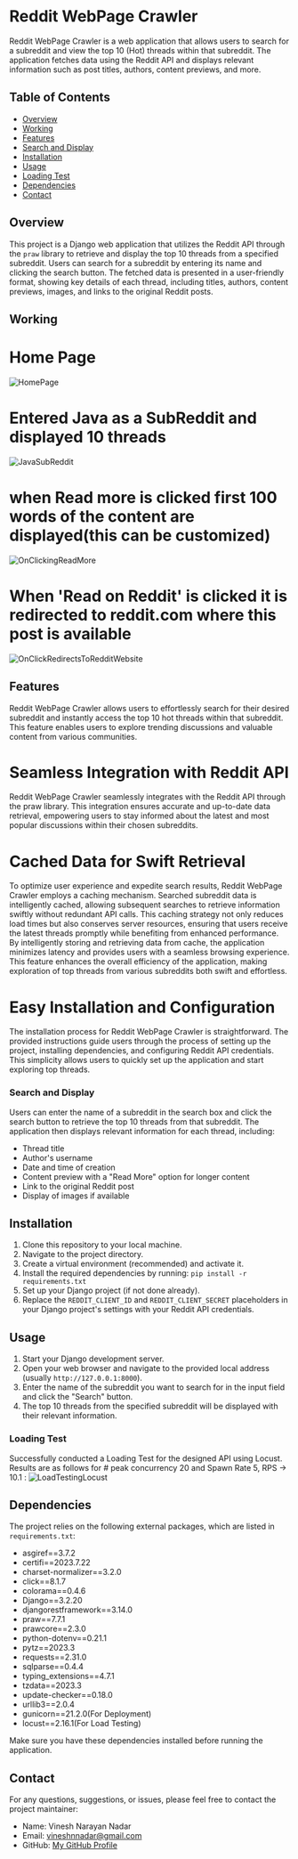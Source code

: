 # Reddit WebPage Crawler

Reddit WebPage Crawler is a web application that allows users to search for a subreddit and view the top 10 (Hot) threads within that subreddit. 
The application fetches data using the Reddit API and displays relevant information such as post titles, authors, content previews, and more.

## Table of Contents
- [Overview](#overview)
- [Working](#working)
- [Features](#features)
- [Search and Display](#search-and-display)
- [Installation](#installation)
- [Usage](#usage)
- [Loading Test](#loading-test)
- [Dependencies](#dependencies)
- [Contact](#contact)

## Overview
This project is a Django web application that utilizes the Reddit API through the `praw` library to retrieve and display the top 10 threads from a specified subreddit. 
Users can search for a subreddit by entering its name and clicking the search button. The fetched data is presented in a user-friendly format, showing key details of each thread, including titles, authors, content previews, images, and links to the original Reddit posts.

## Working
# Home Page
![HomePage](https://github.com/progspac-vnn/RedditWrapperWebApp/assets/83080783/b6a3606a-5288-47ba-9234-4ef206abc161)

# Entered Java as a SubReddit and displayed 10 threads
![JavaSubReddit](https://github.com/progspac-vnn/RedditWrapperWebApp/assets/83080783/aa9ff795-33ac-4993-aa99-9fbc1fee39c8)

# when Read more is clicked first 100 words of the content are displayed(this can be customized)
![OnClickingReadMore](https://github.com/progspac-vnn/RedditWrapperWebApp/assets/83080783/73e6dbd8-a815-4dc7-99ed-aafc2969a62b)

# When 'Read on Reddit' is clicked it is redirected to reddit.com where this post is available
![OnClickRedirectsToRedditWebsite](https://github.com/progspac-vnn/RedditWrapperWebApp/assets/83080783/9a075fe7-b1c3-4caf-88cc-8637ded126dd)

## Features
Reddit WebPage Crawler allows users to effortlessly search for their desired subreddit and instantly access the top 10 hot threads within that subreddit. This feature enables users to explore trending discussions and valuable content from various communities.
# Seamless Integration with Reddit API
Reddit WebPage Crawler seamlessly integrates with the Reddit API through the praw library. This integration ensures accurate and up-to-date data retrieval, empowering users to stay informed about the latest and most popular discussions within their chosen subreddits.

# Cached Data for Swift Retrieval
To optimize user experience and expedite search results, Reddit WebPage Crawler employs a caching mechanism. Searched subreddit data is intelligently cached, allowing subsequent searches to retrieve information swiftly without redundant API calls. This caching strategy not only reduces load times but also conserves server resources, ensuring that users receive the latest threads promptly while benefiting from enhanced performance.
By intelligently storing and retrieving data from cache, the application minimizes latency and provides users with a seamless browsing experience. This feature enhances the overall efficiency of the application, making exploration of top threads from various subreddits both swift and effortless.

# Easy Installation and Configuration
The installation process for Reddit WebPage Crawler is straightforward. The provided instructions guide users through the process of setting up the project, installing dependencies, and configuring Reddit API credentials. This simplicity allows users to quickly set up the application and start exploring top threads.

### Search and Display
Users can enter the name of a subreddit in the search box and click the search button to retrieve the top 10 threads from that subreddit. 
The application then displays relevant information for each thread, including:
- Thread title
- Author's username
- Date and time of creation
- Content preview with a "Read More" option for longer content
- Link to the original Reddit post
- Display of images if available

## Installation
1. Clone this repository to your local machine.
2. Navigate to the project directory.
3. Create a virtual environment (recommended) and activate it.
4. Install the required dependencies by running: `pip install -r requirements.txt`
5. Set up your Django project (if not done already).
6. Replace the `REDDIT_CLIENT_ID` and `REDDIT_CLIENT_SECRET` placeholders in your Django project's settings with your Reddit API credentials.

## Usage
1. Start your Django development server.
2. Open your web browser and navigate to the provided local address (usually `http://127.0.0.1:8000`).
3. Enter the name of the subreddit you want to search for in the input field and click the "Search" button.
4. The top 10 threads from the specified subreddit will be displayed with their relevant information.

### Loading Test
<a id="loading-test"></a>
Successfully conducted a Loading Test for the designed API using Locust. Results are as follows for # peak concurrency 20 and Spawn Rate 5, RPS -> 10.1 : 
![LoadTestingLocust](https://github.com/progspac-vnn/RedditWrapperWebApp/assets/83080783/14201af6-ddee-4d93-996e-8b422d3a0e09)

## Dependencies
The project relies on the following external packages, which are listed in `requirements.txt`:
- asgiref==3.7.2
- certifi==2023.7.22
- charset-normalizer==3.2.0
- click==8.1.7
- colorama==0.4.6
- Django==3.2.20
- djangorestframework==3.14.0
- praw==7.7.1
- prawcore==2.3.0
- python-dotenv==0.21.1
- pytz==2023.3
- requests==2.31.0
- sqlparse==0.4.4
- typing_extensions==4.7.1
- tzdata==2023.3
- update-checker==0.18.0
- urllib3==2.0.4
- gunicorn==21.2.0(For Deployment)
- locust==2.16.1(For Load Testing)

Make sure you have these dependencies installed before running the application.

## Contact
For any questions, suggestions, or issues, please feel free to contact the project maintainer:
- Name: Vinesh Narayan Nadar
- Email: vineshnnadar@gmail.com
- GitHub: [My GitHub Profile](https://github.com/progspac-vnn)

